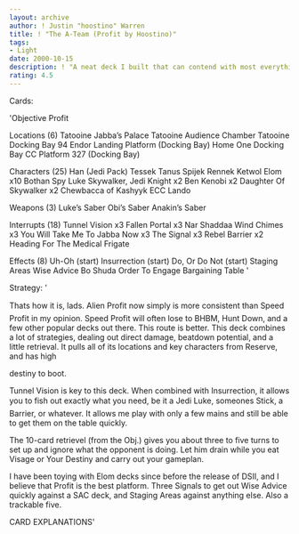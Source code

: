 ```yaml
---
layout: archive
author: ! Justin "hoostino" Warren
title: ! "The A-Team (Profit by Hoostino)"
tags:
- Light
date: 2000-10-15
description: ! "A neat deck I built that can contend with most everything."
rating: 4.5
---
```

Cards: 

'Objective
Profit

Locations (6)
Tatooine Jabba’s Palace
Tatooine Audience Chamber
Tatooine Docking Bay 94
Endor Landing Platform (Docking Bay)
Home One Docking Bay
CC Platform 327 (Docking Bay)

Characters (25)
Han (Jedi Pack)
Tessek
Tanus Spijek
Rennek
Ketwol
Elom x10
Bothan Spy
Luke Skywalker, Jedi Knight x2
Ben Kenobi x2
Daughter Of Skywalker x2
Chewbacca of Kashyyk
ECC Lando

Weapons (3)
Luke’s Saber
Obi’s Saber
Anakin’s Saber

Interrupts (18)
Tunnel Vision x3
Fallen Portal x3
Nar Shaddaa Wind Chimes x3
You Will Take Me To Jabba Now x3
The Signal x3
Rebel Barrier x2
Heading For The Medical Frigate

Effects (8)
Uh-Oh (start)
Insurrection (start)
Do, Or Do Not (start)
Staging Areas
Wise Advice
Bo Shuda
Order To Engage
Bargaining Table '

Strategy: '

 
Thats how it is, lads. Alien Profit now simply is more consistent than Speed Profit in my opinion. Speed Profit will often lose to BHBM, Hunt Down, and a few other popular decks out there. This route is better. This deck combines a lot of strategies, dealing out direct damage, beatdown potential, and a little retrieval. It pulls all of its locations and key characters from Reserve, and has high 

destiny to boot.


Tunnel Vision is key to this deck. When combined with Insurrection, it allows you to fish out exactly what you need, be it a Jedi Luke, someones Stick, a Barrier, or whatever. It allows me play with only a few mains and still be able to get them on the table quickly.


The 10-card retrievel (from the Obj.) gives you about three to five turns to set up and ignore what the opponent is doing. Let him drain while you eat Visage or Your Destiny and carry out your gameplan.


I have been toying with Elom decks since before the release of DSII, and I believe that Profit is the best platform. Three Signals to get out Wise Advice quickly against a SAC deck, and Staging Areas against anything else. Also a trackable five.


CARD EXPLANATIONS'